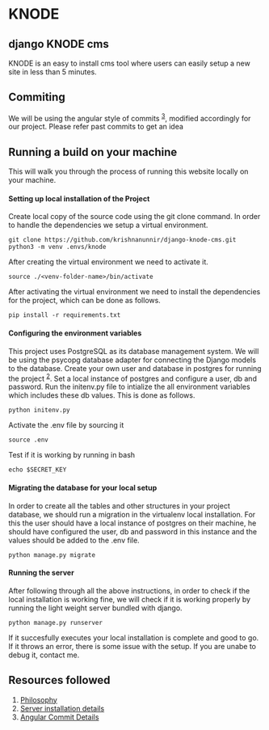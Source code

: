 # KNODE	

## django KNODE cms

KNODE is an easy to install cms tool where users can easily setup a new site in less than 5 minutes.

## Commiting

We will be using the angular style of commits <sup>[3](https://github.com/angular/angular/blob/master/CONTRIBUTING.md)</sup>, modified accordingly for our project. Please refer past commits to get an idea

## Running a build on your machine

This will walk you through the process of running this website locally on your machine.

#### Setting up local installation of the Project	
Create local copy of the source code using the git clone command. In order to handle the dependencies we setup a virtual environment. 
 ```	
 git clone https://github.com/krishnanunnir/django-knode-cms.git
 python3 -m venv .envs/knode	
 ```	
After creating the virtual environment we need to activate it.	

```	
source ./<venv-folder-name>/bin/activate	
```	
After activating the virtual environment we need to install the dependencies for the project, which can be done as follows.	
```	
pip install -r requirements.txt	
```	
#### Configuring the environment variables	

This project uses PostgreSQL as its database management system. We will be using the psycopg database adapter for connecting the Django models to the database. Create your own user and database in postgres for running the project <sup>[2](https://www.digitalocean.com/community/tutorials/how-to-set-up-django-with-postgres-nginx-and-gunicorn-on-ubuntu-18-04)</sup>. Set a local instance of postgres and configure a user, db and password. Run the initenv.py file to intialize the all environment variables which includes these db values. This is done as follows.  
```
python initenv.py
```
Activate the .env file by sourcing it  
```
source .env
```
Test if it is working by running in bash  
```
echo $SECRET_KEY
```

#### Migrating the database for your local setup	
In order to create all the tables and other structures in your project database, we should run a migration in the virtualenv local installation.	For this the user should have a local instance of postgres on their machine, he should have configured the user, db and password in this instance and the values should be added to the .env file.

```	
python manage.py migrate	
```	
#### Running the server	
After following through all the above instructions, in order to check if the local installation is working fine, we will check if it is working properly by running the light weight server bundled with django.	

```	
python manage.py runserver	
```	
If it succesfully executes your local installation is complete and good to go. If it throws an error, there is some issue with the setup. If you are unabe to debug it, contact me.	

## Resources followed	

1. [Philosophy](https://www.b-list.org/weblog/2008/mar/15/slides/)  	
2. [Server installation details](https://www.digitalocean.com/community/tutorials/how-to-set-up-django-with-postgres-nginx-and-gunicorn-on-ubuntu-18-04)  	
3. [Angular Commit Details](https://github.com/angular/angular/blob/master/CONTRIBUTING.md)  
